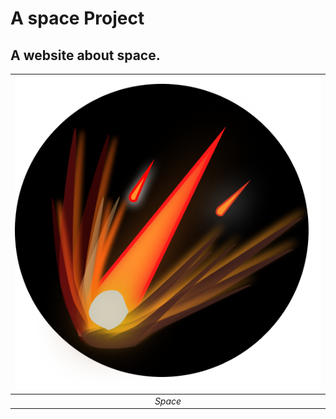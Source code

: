 # A space Project


## A website about space.

| ![Asteroid.png](public\Asteroid.png) |
|:--:| 
| *Space* |

